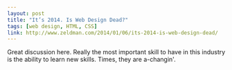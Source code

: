 ```yaml
---
layout: post
title: "It’s 2014. Is Web Design Dead?"
tags: [web design, HTML, CSS]
link: http://www.zeldman.com/2014/01/06/its-2014-is-web-design-dead/
---
```


Great discussion here. Really the most important skill to have in this industry is the ability to learn new skills. Times, they are a-changin'.